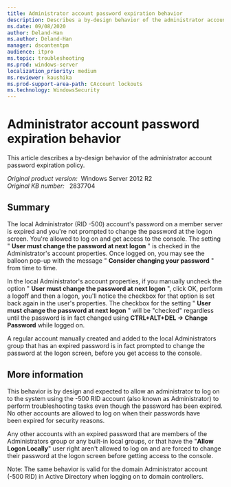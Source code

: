 ```yaml
---
title: Administrator account password expiration behavior
description: Describes a by-design behavior of the administrator account password expiration policy.
ms.date: 09/08/2020
author: Deland-Han
ms.author: Deland-Han
manager: dscontentpm
audience: itpro
ms.topic: troubleshooting
ms.prod: windows-server
localization_priority: medium
ms.reviewer: kaushika
ms.prod-support-area-path: CAccount lockouts
ms.technology: WindowsSecurity
---
```

# Administrator account password expiration behavior

This article describes a by-design behavior of the administrator account password expiration policy.

_Original product version:_ &nbsp;Windows Server 2012 R2  
_Original KB number:_ &nbsp; 2837704

## Summary

The local Administrator (RID -500) account's password on a member server is expired and you're not prompted to change the password at the logon screen. You're allowed to log on and get access to the console. The setting " **User must change the password at next logon** " is checked in the Administrator's account properties. Once logged on, you may see the balloon pop-up with the message " **Consider changing your password** " from time to time.

In the local Administrator's account properties, if you manually uncheck the option " **User must change the password at next logon** ", click OK, perform a logoff and then a logon, you'll notice the checkbox for that option is set back again in the user's properties. The checkbox for the setting " **User must change the password at next logon** " will be "checked" regardless until the password is in fact changed using **CTRL+ALT+DEL -> Change Password** while logged on.

A regular account manually created and added to the local Administrators group that has an expired password is in fact prompted to change the password at the logon screen, before you get access to the console.

## More information

This behavior is by design and expected to allow an administrator to log on to the system using the -500 RID account (also known as Administrator) to perform troubleshooting tasks even though the password has been expired. No other accounts are allowed to log on when their passwords have been expired for security reasons.

Any other accounts with an expired password that are members of the Administrators group or any built-in local groups, or that have the "**Allow Logon Locally**" user right aren't allowed to log on and are forced to change their password at the logon screen before getting access to the console.

Note: The same behavior is valid for the domain Administrator account (-500 RID) in Active Directory when logging on to domain controllers.
